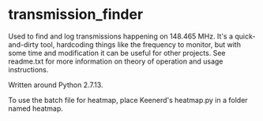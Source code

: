 # transmission_finder
Used to find and log transmissions happening on 148.465 MHz. It's a quick-and-dirty tool, hardcoding things like the frequency to monitor, but with some time and modification it can be useful for other projects. See readme.txt for more information on theory of operation and usage instructions.  
  
Written around Python 2.7.13. 

To use the batch file for heatmap, place Keenerd's heatmap.py in a folder named heatmap. 

